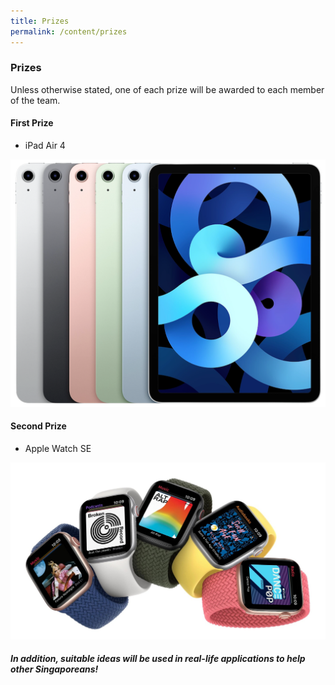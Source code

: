 ```yaml
---
title: Prizes
permalink: /content/prizes
---
```


### **Prizes**
<!-- TODO don't forget to downsize the pictures! -->
Unless otherwise stated, one of each prize will be awarded to each member of the team.

#### **First Prize**
- iPad Air 4
<!-- ![first-prize](images/trophy_1st.svg) -->
![ipad-air](images/ipad_air.png)
<!-- test test -->
<!-- <img src="images/ipad_air.png" alt="ipad-air" width="10"/> -->

#### **Second Prize**
- Apple Watch SE
<!-- ![second-prize](images/trophy_2nd.svg) -->
![apple-watch](images/apple_watch.jpg)

##### In addition, suitable ideas will be used in real-life applications to help other Singaporeans!

<!-- *Icons used made by <a href="https://www.freepik.com" title="Freepik">Freepik</a> from <a href="https://www.flaticon.com/" title="Flaticon">www.flaticon.com</a>* -->